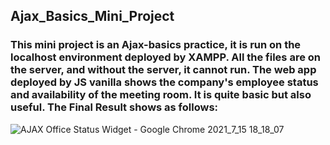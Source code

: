 ## Ajax_Basics_Mini_Project
### This mini project is an Ajax-basics practice, it is run on **the localhost environment deployed by XAMPP**. All the files are on the server, and without the server, it cannot run. The web app deployed by JS vanilla shows the company's employee status and availability of the meeting room. It is quite basic but also useful. The Final Result shows as follows:


![AJAX Office Status Widget - Google Chrome 2021_7_15 18_18_07](https://user-images.githubusercontent.com/80680320/125774873-f1d7d9b3-14c8-40e2-b3cb-441e78822018.png)
